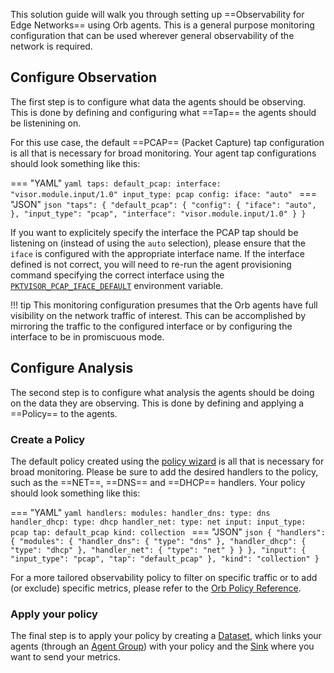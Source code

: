 This solution guide will walk you through setting up ==Observability for Edge Networks== using Orb agents. This is a general purpose monitoring configuration that can be used wherever general observability of the network is required.

## Configure Observation

The first step is to configure what data the agents should be observing. This is done by defining and configuring what ==Tap== the agents should be listenining on.

For this use case, the default ==PCAP== (Packet Capture) tap configuration is all that is necessary for broad monitoring. Your agent tap configurations should look something like this:

=== "YAML"
    ```yaml
    taps:
        default_pcap:
            interface: "visor.module.input/1.0"
            input_type: pcap
            config:
                iface: "auto"
    ```
=== "JSON"
    ```json
    "taps": {
        "default_pcap": {
            "config": {
                "iface": "auto",
            },
            "input_type": "pcap",
            "interface": "visor.module.input/1.0"
        }
    }
    ```

If you want to explicitely specify the interface the PCAP tap should be listening on (instead of using the `auto` selection), please ensure that the `iface` is configured with the appropriate interface name. If the interface defined is not correct, you will need to re-run the agent provisioning command specifying the correct interface using the [`PKTVISOR_PCAP_IFACE_DEFAULT`](/documentation/running_orb_agent#sample-provisioning-commands) environment variable.

!!! tip
    This monitoring configuration presumes that the Orb agents have full visibility on the network traffic of interest. This can be accomplished by mirroring the traffic to the configured interface or by configuring the interface to be in promiscuous mode.

## Configure Analysis

The second step is to configure what analysis the agents should be doing on the data they are observing. This is done by defining and applying a ==Policy== to the agents.

### Create a Policy

The default policy created using the [policy wizard](../../getting_started/#create-a-policy) is all that is necessary for broad monitoring. Please be sure to add the desired handlers to the policy, such as the ==NET==, ==DNS== and ==DHCP== handlers. Your policy should look something like this:

=== "YAML"
    ```yaml
    handlers:
        modules:
            handler_dns:
                type: dns
            handler_dhcp:
                type: dhcp
            handler_net:
                type: net
    input:
        input_type: pcap
        tap: default_pcap
    kind: collection
    ```
=== "JSON"
    ```json
    {
        "handlers": {
            "modules": {
                "handler_dns": {
                    "type": "dns"
                },
                "handler_dhcp": {
                    "type": "dhcp"
                },
                "handler_net": {
                    "type": "net"
                }
            }
        },
        "input": {
            "input_type": "pcap",
            "tap": "default_pcap"
        },
        "kind": "collection"
    }
    ```

For a more tailored observability policy to filter on specific traffic or to add (or exclude) specific metrics, please refer to the [Orb Policy Reference](../../documentation/advanced_policies).

### Apply your policy

The final step is to apply your policy by creating a [Dataset](../../getting_started/#create-a-dataset), which links your agents (through an [Agent Group](/getting_started/#create-an-agent-group)) with your policy and the [Sink](../../getting_started/#create-a-sink) where you want to send your metrics.
